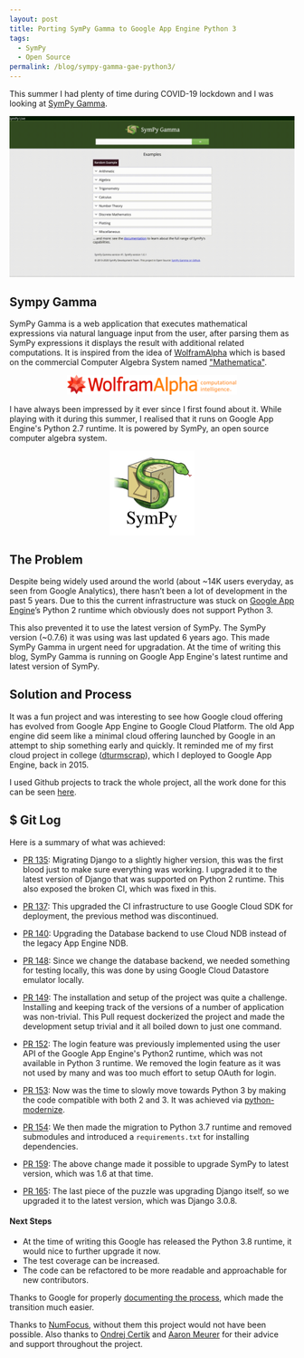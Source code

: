 ```yaml
---
layout: post
title: Porting SymPy Gamma to Google App Engine Python 3
tags:
  - SymPy
  - Open Source
permalink: /blog/sympy-gamma-gae-python3/
---
```


This summer I had plenty of time during COVID-19 lockdown and I was looking at
[SymPy Gamma](https://sympygamma.com/).

<center><img src="/assets/sympy-gamma-port/sympy_gamma_demo.gif" width="700"></center> 

## Sympy Gamma
 
SymPy Gamma is a web application that executes mathematical expressions
via natural language input from the user, after parsing them as SymPy
expressions it displays the result with additional related computations.
It is inspired from the idea of [WolframAlpha](http://www.wolframalpha.com/) which is based on the
commercial Computer Algebra System named ["Mathematica"](https://en.wikipedia.org/wiki/Mathematica).

<center><img src="/assets/wolfram-alpha-logo.svg" width="300"></center>

I have always been impressed by it ever since I first found about it.
While playing with it during this summer, I realised that it runs on Google
App Engine's Python 2.7 runtime. It is powered by SymPy, an open source
computer algebra system.

<center><img align="center" src="/assets/Sympy_logo.svg" width="150"></center>

## The Problem

Despite being widely used around the world (about ~14K users everyday,
as seen from Google Analytics), there hasn’t been a lot of development
in the past 5 years. Due to this the current infrastructure
was stuck on [Google App Engine](https://en.wikipedia.org/wiki/Google_App_Engine)’s Python 2 runtime which obviously does
not support Python 3.

This also prevented it to use the latest version of SymPy. The SymPy
version (~0.7.6) it was using was last updated 6 years ago. This made
SymPy Gamma in urgent need for upgradation. At the time of writing this blog,
SymPy Gamma is running on Google App Engine's latest runtime and latest
version of SymPy.

## Solution and Process 

It was a fun project and was interesting to see how Google cloud offering has evolved
from Google App Engine to Google Cloud Platform. The old App engine did
seem like a minimal cloud offering launched by Google in an attempt to
ship something early and quickly. It reminded me of my first cloud project
in college ([dturmscrap](https://github.com/aktech/dturmscrap)), which I
deployed to Google App Engine, back in 2015.

I used Github projects to track the whole project, all the work done for this
can be seen [here](https://github.com/sympy/sympy_gamma/projects/1).

## $ Git Log

Here is a summary of what was achieved:

* [PR 135](https://github.com/sympy/sympy_gamma/pull/135): Migrating Django to a slightly higher version,
this was the first blood just to make sure everything was working. I upgraded it to the latest version of
Django that was supported on Python 2 runtime. This also exposed the broken CI, which was fixed in this.

* [PR 137](https://github.com/sympy/sympy_gamma/pull/137): This upgraded the CI infrastructure to use Google Cloud SDK
for deployment, the previous method was discontinued.

* [PR 140](https://github.com/sympy/sympy_gamma/pull/140): Upgrading the Database backend to use Cloud NDB instead
of the legacy App Engine NDB. 

* [PR 148](https://github.com/sympy/sympy_gamma/pull/148): Since we change the database backend, we needed something for
testing locally, this was done by using Google Cloud Datastore emulator locally.

* [PR 149](https://github.com/sympy/sympy_gamma/pull/149): The installation and setup of the project was quite a challenge.
Installing and keeping track of the versions of a number of application was non-trivial. This Pull request dockerized
the project and made the development setup trivial and it all boiled down to just one command. 

* [PR 152](https://github.com/sympy/sympy_gamma/pull/152): The login feature was previously implemented using the user API
of the Google App Engine's Python2 runtime, which was not available in Python 3 runtime. We removed the login feature as it
was not used by many and was too much effort to setup OAuth for login.

* [PR 153](https://github.com/sympy/sympy_gamma/pull/153): Now was the time to slowly move towards Python 3 by making the
code compatible with both 2 and 3. It was achieved via [python-modernize](https://python-modernize.readthedocs.io/en/latest/).

* [PR 154](https://github.com/sympy/sympy_gamma/pull/154): We then made the migration to Python 3.7 runtime and removed submodules
and introduced a `requirements.txt` for installing dependencies. 

* [PR 159](https://github.com/sympy/sympy_gamma/pull/154): The above change made it possible to upgrade SymPy to latest version,
which was 1.6 at that time. 

* [PR 165](https://github.com/sympy/sympy_gamma/pull/154): The last piece of the puzzle was upgrading Django itself, so we upgraded
it to the latest version, which was Django 3.0.8.

#### Next Steps

- At the time of writing this Google has released the Python 3.8 runtime, it would nice to further upgrade it now.
- The test coverage can be increased.
- The code can be refactored to be more readable and approachable for new contributors.


Thanks to Google for properly [documenting the process](https://cloud.google.com/appengine/docs/standard/python/migrate-to-python3),
which made the transition much easier.

Thanks to [NumFocus](https://numfocus.org/), without them this project would not have been possible. Also thanks to
[Ondrej Certik](https://github.com/certik) and [Aaron Meurer](http://github.com/asmeurer) for their advice and support
throughout the project.
